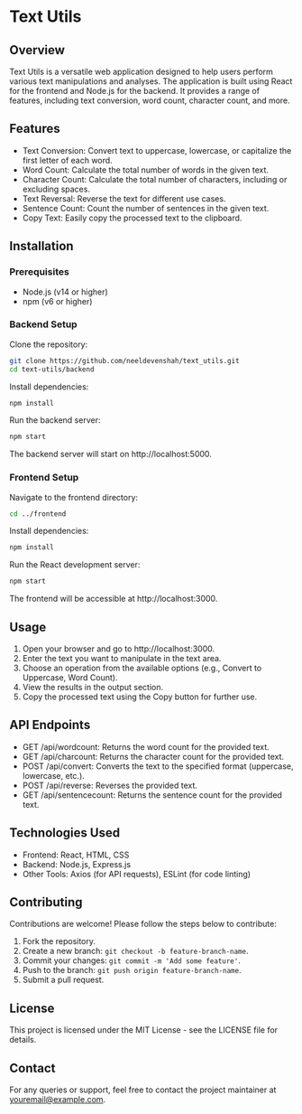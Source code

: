 # Text Utils

## Overview

Text Utils is a versatile web application designed to help users perform various text manipulations and analyses. The application is built using React for the frontend and Node.js for the backend. It provides a range of features, including text conversion, word count, character count, and more.

## Features

- Text Conversion: Convert text to uppercase, lowercase, or capitalize the first letter of each word.
- Word Count: Calculate the total number of words in the given text.
- Character Count: Calculate the total number of characters, including or excluding spaces.
- Text Reversal: Reverse the text for different use cases.
- Sentence Count: Count the number of sentences in the given text.
- Copy Text: Easily copy the processed text to the clipboard.

## Installation

### Prerequisites

- Node.js (v14 or higher)
- npm (v6 or higher)

### Backend Setup

Clone the repository:

```bash
git clone https://github.com/neeldevenshah/text_utils.git
cd text-utils/backend
```

Install dependencies:

```bash
npm install
```

Run the backend server:

```bash
npm start
```

The backend server will start on http://localhost:5000.

### Frontend Setup

Navigate to the frontend directory:

```bash
cd ../frontend
```

Install dependencies:

```bash
npm install
```

Run the React development server:

```bash
npm start
```

The frontend will be accessible at http://localhost:3000.

## Usage

1. Open your browser and go to http://localhost:3000.
2. Enter the text you want to manipulate in the text area.
3. Choose an operation from the available options (e.g., Convert to Uppercase, Word Count).
4. View the results in the output section.
5. Copy the processed text using the Copy button for further use.

## API Endpoints

- GET /api/wordcount: Returns the word count for the provided text.
- GET /api/charcount: Returns the character count for the provided text.
- POST /api/convert: Converts the text to the specified format (uppercase, lowercase, etc.).
- POST /api/reverse: Reverses the provided text.
- GET /api/sentencecount: Returns the sentence count for the provided text.

## Technologies Used

- Frontend: React, HTML, CSS
- Backend: Node.js, Express.js
- Other Tools: Axios (for API requests), ESLint (for code linting)

## Contributing

Contributions are welcome! Please follow the steps below to contribute:

1. Fork the repository.
2. Create a new branch: `git checkout -b feature-branch-name`.
3. Commit your changes: `git commit -m 'Add some feature'`.
4. Push to the branch: `git push origin feature-branch-name`.
5. Submit a pull request.

## License

This project is licensed under the MIT License - see the LICENSE file for details.

## Contact

For any queries or support, feel free to contact the project maintainer at youremail@example.com.
